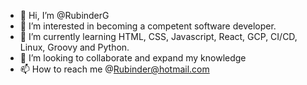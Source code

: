 - 👋 Hi, I’m @RubinderG
- 👀 I’m interested in becoming a competent software developer.
- 🌱 I’m currently learning HTML, CSS, Javascript, React, GCP, CI/CD, Linux, Groovy and Python. 
- 💞️ I’m looking to collaborate and expand my knowledge
- 📫 How to reach me @Rubinder@hotmail.com

<!---
RubinderG/RubinderG is a ✨ special ✨ repository because its `README.md` (this file) appears on your GitHub profile.
You can click the Preview link to take a look at your changes.
--->

